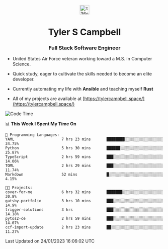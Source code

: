 <p align="center">
<a href="https://www.linkedin.com/in/t36campbell" target="blank"><img align="center" src="https://ik.imagekit.io/t36campbell/Portfolio/linkedin.png.original_m8bbGgPh6.png" alt="t36campbell" height="30" width="30" /></a>
</p>
<h1 align="center">Tyler S Campbell</h1>
<h3 align="center">Full Stack Software Engineer</h3>

* United States Air Force veteran working toward a M.S. in Computer Science.

* Quick study, eager to cultivate the skills needed to become an elite developer.

* Currently automating my life with **Ansible** and teaching myself **Rust**

* All of my projects are available at [https://tylercampbell.space/](https://tylercampbell.space/)

<!--START_SECTION:waka-->
![Code Time](http://img.shields.io/badge/Code%20Time-2%2C117%20hrs%2012%20mins-blue)

📊 **This Week I Spent My Time On** 

```text
💬 Programming Languages: 
YAML                     7 hrs 23 mins       ████████░░░░░░░░░░░░░░░░░   34.75% 
Python                   5 hrs 30 mins       ██████░░░░░░░░░░░░░░░░░░░   25.87% 
TypeScript               2 hrs 59 mins       ███░░░░░░░░░░░░░░░░░░░░░░   14.06% 
TOML                     2 hrs 29 mins       ███░░░░░░░░░░░░░░░░░░░░░░   11.74% 
Markdown                 52 mins             █░░░░░░░░░░░░░░░░░░░░░░░░   4.15%

🐱‍💻 Projects: 
cover-for-me             6 hrs 32 mins       ███████░░░░░░░░░░░░░░░░░░   30.8% 
gatsby-portfolio         3 hrs 10 mins       ███░░░░░░░░░░░░░░░░░░░░░░   14.9% 
trigger-solutions        3 hrs               ███░░░░░░░░░░░░░░░░░░░░░░   14.18% 
pytos2-ce                2 hrs 59 mins       ███░░░░░░░░░░░░░░░░░░░░░░   14.07% 
ccf-import-update        2 hrs 23 mins       ██░░░░░░░░░░░░░░░░░░░░░░░   11.27%

```


 Last Updated on 24/01/2023 16:06:02 UTC
<!--END_SECTION:waka-->
